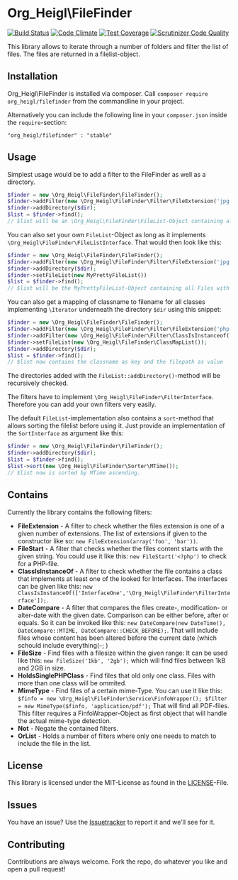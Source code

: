# Org_Heigl\FileFinder

[![Build Status](https://travis-ci.org/heiglandreas/OrgHeiglFileFinder.svg?branch=master)](https://travis-ci.org/heiglandreas/OrgHeiglFileFinder)
[![Code Climate](https://codeclimate.com/github/heiglandreas/OrgHeiglFileFinder/badges/gpa.svg)](https://codeclimate.com/github/heiglandreas/OrgHeiglFileFinder)
[![Test Coverage](https://codeclimate.com/github/heiglandreas/OrgHeiglFileFinder/badges/coverage.svg)](https://codeclimate.com/github/heiglandreas/OrgHeiglFileFinder)
[![Scrutinizer Code Quality](https://scrutinizer-ci.com/g/heiglandreas/OrgHeiglFileFinder/badges/quality-score.png?b=master)](https://scrutinizer-ci.com/g/heiglandreas/OrgHeiglFileFinder/?branch=master)

This library allows to iterate through a number of folders and filter the list of files. The files are returned in a filelist-object.

## Installation

Org_Heigl\FileFinder is installed via composer. Call ```composer require org_heigl/filefinder``` from the commandline in your project.

Alternatively you can include the following line in your ```composer.json``` inside the ```require```-section:

    "org_heigl/filefinder" : "stable"

## Usage

Simplest usage would be to add a filter to the FileFinder as well as a directory.

```php
$finder = new \Org_Heigl\FileFinder\FileFinder();
$finder->addFilter(new \Org_Heigl\FileFinder\Filter\FileExtension('jpg'));
$finder->addDirectory($dir);
$list = $finder->find();
// $list will be an \Org_Heigl\FileFinder\FileList-Object containing all Files with the extension 'jpg' inside ```$dir```
```

You can also set your own ```FileList```-Object as long as it implements
```\Org_Heigl\FileFinder\FileListInterface```. That would then look like this:

```php
$finder = new \Org_Heigl\FileFinder\FileFinder();
$finder->addFilter(new \Org_Heigl\FileFinder\Filter\FileExtension('jpg'));
$finder->addDirectory($dir);
$finder->setFileList(new MyPrettyFileList())
$list = $finder->find();
// $list will be the MyPrettyFileList-Object containing all Files with the extension 'jpg' inside ```$dir```
```

You can also get a mapping of classname to filename for all classes implementing ```\Iterator``` underneath the directory ```$dir``` using this snippet:

```php
$finder = new \Org_Heigl\FileFinder\FileFinder();
$finder->addFilter(new \Org_Heigl\FileFinder\Filter\FileExtension('php'));
$finder->addFilter(new \Org_Heigl\FileFinder\Filter\ClassIsInstanceof('\Iterator'));
$finder->setFileList(new \Org_Heigl\FileFinder\ClassMapList());
$finder->addDirectory($dir);
$list = $finder->find();
// $list now contains the classname as key and the filepath as value
```

The directories added with the ```FileList::addDirectory()```-method will be recursively checked.

The filters have to implement ```\Org_Heigl\FileFinder\FilterInterface```. Therefore you can add your own filters very easily.

The default ```FileList```-implementation also contains a ```sort```-method that
allows sorting the filelist before using it. Just provide an implementation of the
```SortInterface``` as argument like this:

```php
$finder = new \Org_Heigl\FileFinder\FileFinder();
$finder->addDirectory($dir);
$list = $finder->find();
$list->sort(new \Org_Heigl\FileFinder\Sorter\MTime());
// $list now is sorted by MTime ascending.
```


## Contains

Currently the library contains the following filters:

* **FileExtension** - A filter to check whether the files extension is one of a given number of extensions. The list of extensions if given to the constructor like so: ```new FileExtension(array('foo', 'bar'))```.
* **FileStart** - A filter that checks whether the files content starts with the given string. You could use it like this: ```new FileStart('<?php')``` to check for a PHP-file.
* **ClassIsInstanceOf** - A filter to check whether the file contains a class that implements at least one of the looked for Interfaces. The interfaces can be given like this: ```new ClassIsInstanceOf(['InterfaceOne','\Org_Heigl\FileFinder\FilterInterface']);```. 
* **DateCompare** - A filter that compares the files create-, modification- or alter-date with the given date. Comparison can be either before, after or equals. So it can be invoked like this: ```new DateCompare(new DateTime(), DateCompare::MTIME, DateCompare::CHECK_BEFORE);```. That will include files whose content has been altered before the current date (which schould include everything(-; )
* **FileSize** - Find files with a filesize within the given range: It can be used like this: ```new FileSize('1kb', '2gb');``` which will find files between 1kB and 2GB in size. 
* **HoldsSinglePHPClass** - Find files that old only one class. Files with more than one class will be ommited.
* **MimeType** - Find files of a certain mime-Type. You can use it like this: ```$finfo = new \Org_Heigl\FileFinder\Service\FinfoWrapper();
  $filter = new MimeType($finfo, 'application/pdf');```
  That will find all PDF-files. This filter requires a FinfoWrapper-Object as first object that will handle the actual mime-type detection.
* **Not** - Negate the contained filters.
* **OrList** - Holds a number of filters where only one needs to match to include the file in the list.

## License

This library is licensed under the MIT-License as found in the [LICENSE](LICENSE)-File.

## Issues

You have an issue? Use the [Issuetracker](https://github.com/heiglandreas/OrgHeiglFileFinder/issues) to report it and we'll see for it.

## Contributing

Contributions are always welcome. Fork the repo, do whatever you like and open a pull request!

